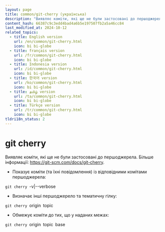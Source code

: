 ```yaml
---
layout: page
title: common/git-cherry (українська)
description: "Виявляє коміти, які ще не були застосовані до першоджерела."
content_hash: 66387c9c3edd4bad4a6b5e197507fb2a5a46cc84
last_modified_at: 2024-10-12
related_topics:
  - title: English version
    url: /en/common/git-cherry.html
    icon: bi bi-globe
  - title: français version
    url: /fr/common/git-cherry.html
    icon: bi bi-globe
  - title: Indonesia version
    url: /id/common/git-cherry.html
    icon: bi bi-globe
  - title: 한국어 version
    url: /ko/common/git-cherry.html
    icon: bi bi-globe
  - title: தமிழ் version
    url: /ta/common/git-cherry.html
    icon: bi bi-globe
  - title: Türkçe version
    url: /tr/common/git-cherry.html
    icon: bi bi-globe
tldri18n_status: 2
---
```

# git cherry

Виявляє коміти, які ще не були застосовані до першоджерела.
Більше інформації: <https://git-scm.com/docs/git-cherry>.

- Показує коміти (та їхні повідомлення) із відповідними комітами першоджерела:

`git cherry `<span class="tldr-var badge badge-pill bg-dark-lm bg-white-dm text-white-lm text-dark-dm font-weight-bold">-v|--verbose</span>

- Визначає інші першоджерело та тематичну гілку:

`git cherry `<span class="tldr-var badge badge-pill bg-dark-lm bg-white-dm text-white-lm text-dark-dm font-weight-bold">origin</span>` `<span class="tldr-var badge badge-pill bg-dark-lm bg-white-dm text-white-lm text-dark-dm font-weight-bold">topic</span>

- Обмежує коміти до тих, що у наданих межах:

`git cherry `<span class="tldr-var badge badge-pill bg-dark-lm bg-white-dm text-white-lm text-dark-dm font-weight-bold">origin</span>` `<span class="tldr-var badge badge-pill bg-dark-lm bg-white-dm text-white-lm text-dark-dm font-weight-bold">topic</span>` `<span class="tldr-var badge badge-pill bg-dark-lm bg-white-dm text-white-lm text-dark-dm font-weight-bold">base</span>
